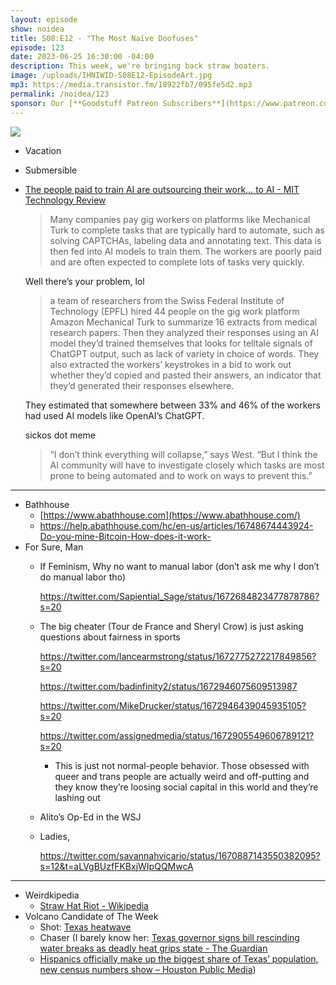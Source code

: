 ```yaml
---
layout: episode
show: noidea
title: S08:E12 - "The Most Naïve Doofuses"
episode: 123
date: 2023-06-25 16:30:00 -04:00
description: This week, we're bringing back straw boaters.
image: /uploads/IHNIWID-S08E12-EpisodeArt.jpg
mp3: https://media.transistor.fm/18922fb7/095fe5d2.mp3
permalink: /noidea/123
sponsor: Our [**Goodstuff Patreon Subscribers**](https://www.patreon.com/goodstuff "Goodstuff on Patreon") and listeners just like you! Support your favorite podcasts directly to get access to the discord and more.
---
```


![](/uploads/IHNIWID-S08E12-EpisodeArt.jpg)

- Vacation
- Submersible
- [The people paid to train AI are outsourcing their work… to AI - MIT Technology Review](https://www.technologyreview.com/2023/06/22/1075405/the-people-paid-to-train-ai-are-outsourcing-their-work-to-ai/)
    
    > Many companies pay gig workers on platforms like Mechanical Turk to complete tasks that are typically hard to automate, such as solving CAPTCHAs, labeling data and annotating text. This data is then fed into AI models to train them. The workers are poorly paid and are often expected to complete lots of tasks very quickly.
    > 
    
    Well there’s your problem, lol
    
    > a team of researchers from the Swiss Federal Institute of Technology (EPFL) hired 44 people on the gig work platform Amazon Mechanical Turk to summarize 16 extracts from medical research papers. Then they analyzed their responses using an AI model they’d trained themselves that looks for telltale signals of ChatGPT output, such as lack of variety in choice of words. They also extracted the workers’ keystrokes in a bid to work out whether they’d copied and pasted their answers, an indicator that they’d generated their responses elsewhere. 
    
    They estimated that somewhere between 33% and 46% of the workers had used AI models like OpenAI’s ChatGPT.
    > 
    
    sickos dot meme
    
    > “I don’t think everything will collapse,” says West. “But I think the AI community will have to investigate closely which tasks are most prone to being automated and to work on ways to prevent this.”
    > 

---

- Bathhouse
    - [https://www.abathhouse.com](https://www.abathhouse.com/)
    - https://help.abathhouse.com/hc/en-us/articles/16748674443924-Do-you-mine-Bitcoin-How-does-it-work-
- For Sure, Man
    - If Feminism, Why no want to manual labor (don’t ask me why I don’t do manual labor tho)
        
        https://twitter.com/Sapiential_Sage/status/1672684823477878786?s=20
        
    - The big cheater (Tour de France and Sheryl Crow) is just asking questions about fairness in sports
        
        https://twitter.com/lancearmstrong/status/1672775272217849856?s=20
        
        https://twitter.com/badinfinity2/status/1672946075609513987
        
        https://twitter.com/MikeDrucker/status/1672946439045935105?s=20
        
        https://twitter.com/assignedmedia/status/1672905549606789121?s=20
        
        - This is just not normal-people behavior. Those obsessed with queer and trans people are actually weird and off-putting and they know they’re loosing social capital in this world and they’re lashing out
    - Alito’s Op-Ed in the WSJ
    - Ladies,
        
        https://twitter.com/savannahvicario/status/1670887143550382095?s=12&t=aLVgBUzfFKBxjWIpQQMwcA
        

---

- Weirdkipedia
    - [Straw Hat Riot - Wikipedia](https://en.wikipedia.org/wiki/Straw_Hat_Riot)
- Volcano Candidate of The Week
    - Shot: [Texas heatwave](https://www.weather.gov/)
    - Chaser (I barely know her: [Texas governor signs bill rescinding water breaks as deadly heat grips state - The Guardian](https://www.theguardian.com/us-news/2023/jun/23/greg-abbott-texas-governor-bill-water-breaks-heatwave)
    - [Hispanics officially make up the biggest share of Texas’ population, new census numbers show – Houston Public Media](https://www.houstonpublicmedia.org/articles/news/2023/06/23/455085/hispanics-officially-make-up-the-biggest-share-of-texas-population-new-census-numbers-show/#:~:text=In%20new%20figures%20released%20Thursday,%2C%20who%20made%20up%2039.8%25.))